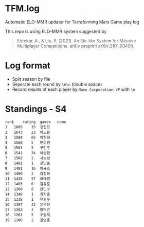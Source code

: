 # TFM.log
Automatic ELO-MMR updater for Terraforming Mars Game play log

This repo is using ELO-MMR system suggested by
> Ebtekar, A., & Liu, P. (2021). An Elo-like System for Massive Multiplayer Competitions. arXiv preprint arXiv:2101.00400.


# Log format
* Split season by file
* Seperate each round by `\n\n` (double space)
* Record results of each player by 
`Name Corperation VP`
with `\n`

# Standings - S4
```csv
rank	rating	games	name
1	1805	15	강현모
2	1643	23	이도윤
3	1584	65	이찬형
4	1566	5	민경원
5	1561	5	구민주
6	1541	34	이승현
7	1502	2	서보성
8	1481	1	강민준
9	1481	16	이규호
10	1460	2	김정화
11	1425	57	하태원
12	1403	6	김유준
13	1360	8	한민구
14	1348	1	최지훈
15	1338	1	유현우
16	1307	42	윤우찬
17	1263	3	황덕근
18	1261	5	우상직
19	1100	2	김영훈
```
